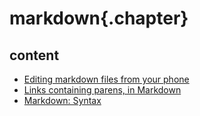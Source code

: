 
# markdown{.chapter}

## content

- [Editing markdown files from your phone](phone_based_document_editing.md)
- [Links containing parens, in Markdown](links_containing_parens.md)
- [Markdown: Syntax](syntax.md)
